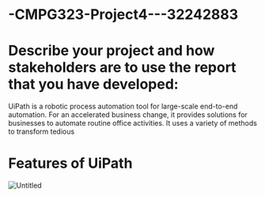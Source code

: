 # -CMPG323-Project4---32242883

<h1>Describe your project and
how stakeholders are to use the
report that you have developed:</h1>

UiPath is a robotic process automation tool for large-scale end-to-end automation. For an accelerated business change, 
it provides solutions for businesses to automate routine office activities. It uses a variety of methods to transform tedious 

<h1>Features of UiPath</h1>

![Untitled](https://user-images.githubusercontent.com/103369152/198310118-131b5817-8b0e-41cd-8600-d1222d4a9e7a.png)
